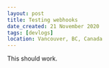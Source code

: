 ```yaml
---
layout: post
title: Testing webhooks
date_created: 21 November 2020
tags: [devlogs]
location: Vancouver, BC, Canada
---
```


This should work.
